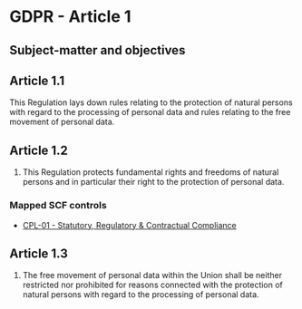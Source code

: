 # GDPR - Article 1
## **Subject-matter and objectives**

  
## Article 1.1
This Regulation lays down rules relating to the protection of natural persons with regard to the processing of personal data and rules relating to the free movement of personal data.  
  
## Article 1.2
1. This Regulation protects fundamental rights and freedoms of natural persons and in particular their right to the protection of personal data.
  
### Mapped SCF controls
- [CPL-01 - Statutory, Regulatory & Contractual Compliance](../scf/cpl-01-statutory,regulatory&contractualcompliance.md)
  
## Article 1.3
1. The free movement of personal data within the Union shall be neither restricted nor prohibited for reasons connected with the protection of natural persons with regard to the processing of personal data.
  